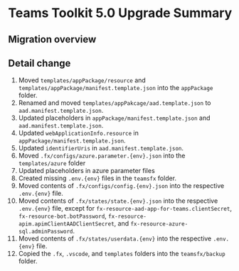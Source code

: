 # Teams Toolkit 5.0 Upgrade Summary
## Migration overview

## Detail change

1. Moved `templates/appPackage/resource` and `templates/appPackage/manifest.template.json` into the `appPackage` folder.
1. Renamed and moved `templates/appPakcage/aad.template.json` to `aad.manifest.template.json`.
1. Updated placeholders in `appPackage/manifest.template.json` and `aad.manifest.template.json`.
1. Updated `webApplicationInfo.resource` in `appPackage/manifest.template.json`.
1. Updated `identifierUris` in `aad.manifest.template.json`.
1. Moved `.fx/configs/azure.parameter.{env}.json` into the `templates/azure` folder
1. Updated placeholders in azure parameter files 
1. Created missing `.env.{env}` files in the `teamsfx` folder.
1. Moved contents of `.fx/configs/config.{env}.json` into the respective `.env.{env}` file.
1. Moved contents of `.fx/states/state.{env}.json` into the respective `.env.{env}` file, except for `fx-resource-aad-app-for-teams.clientSecret`, `fx-resource-bot.botPassword`, `fx-resource-apim.apimClientAADClientSecret`, and `fx-resource-azure-sql.adminPassword`.
1. Moved contents of `.fx/states/userdata.{env}` into the respective `.env.{env}` file.
1. Copied the `.fx`, `.vscode`, and `templates` folders into the `teamsfx/backup` folder.